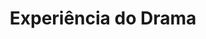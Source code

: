 ---
ref: sol-010-0051
title: ["Experiência do Drama"]
author_name: ["Alves Martins"]
publisher: ["unknown publisher"]
year: "unknown date"
origin: ["Portugal"]
formats: ["book-cover"]
disciplines: ["graphic-design"]
tags:
layout: artifact
status: ["scan"]
published: false
int_published: false
image_count:
date_added: 2023-06-16
batch:
---
